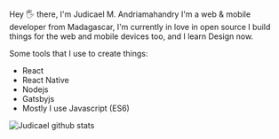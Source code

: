 Hey 🖐 there, I'm Judicael M. Andriamahandry
I'm a web & mobile developer from Madagascar, I'm currently in love in open source
I build things for the web and mobile devices too, and I learn Design now.

Some tools that I use to create things:
   - React
   - React Native
   - Nodejs
   - Gatsbyjs
   - Mostly I use Javascript (ES6)

![Judicael github stats](https://github-readme-stats.vercel.app/api?username=judicaelandria)